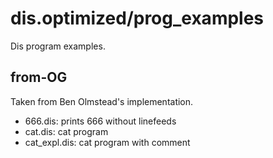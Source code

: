 # dis.optimized/prog_examples
Dis program examples.

## from-OG
Taken from Ben Olmstead's implementation.

* 666.dis: prints 666 without linefeeds
* cat.dis: cat program
* cat_expl.dis: cat program with comment

## 
